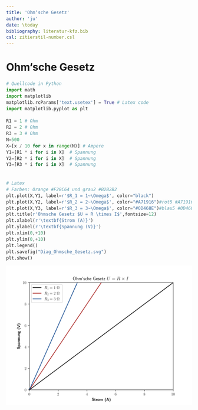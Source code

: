 ```yaml
---
title: 'Ohm‘sche Gesetz'
author: 'ju'
date: \today
bibliography: literatur-kfz.bib 
csl: zitierstil-number.csl
---
```

<!--update 30-7-23 Ohm‘sche Gesetz-->

# Ohm‘sche Gesetz

```python
# Quellcode in Python
import math
import matplotlib 
matplotlib.rcParams['text.usetex'] = True # Latex code
import matplotlib.pyplot as plt 

R1 = 1 # Ohm
R2 = 2 # Ohm
R3 = 3 # Ohm
N=500 
X=[x / 10 for x in range(N)] # Ampere
Y1=[R1 * i for i in X]  # Spannung
Y2=[R2 * i for i in X]  # Spannung
Y3=[R3 * i for i in X]  # Spannung


# Latex
# Farben: Orange #F28C64 und grau2 #B2B2B2
plt.plot(X,Y1, label=r'$R_1 = 1~\Omega$', color="black")
plt.plot(X,Y2, label=r'$R_2 = 2~\Omega$', color="#A71916")#rot5 #A71916
plt.plot(X,Y3, label=r'$R_3 = 3~\Omega$', color="#0D468E")#blau5 #0D468E
plt.title(r'Ohmsche Gesetz $U = R \times I$',fontsize=12)
plt.xlabel(r'\textbf{Strom (A)}')
plt.ylabel(r'\textbf{Spannung (V)}')
plt.xlim(0,+10) 
plt.ylim(0,+10)
plt.legend()
plt.savefig("Diag_Ohmsche_Gesetz.svg")
plt.show()
```

![Ohm‘sche Gesetz](../images/Diag_Ohmsche_Gesetz-min.svg)
<!--![Ohm‘sche Gesetz](images\Diag_Ohmsche_Gesetz.eps){width=75%}-->  



